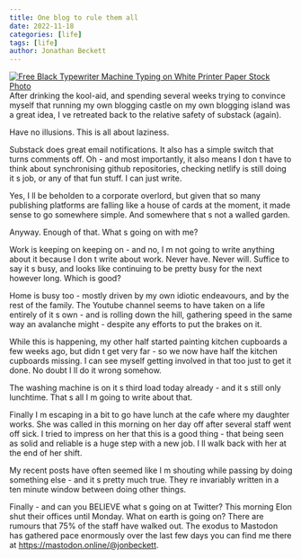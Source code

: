 ```yaml
---
title: One blog to rule them all
date: 2022-11-18
categories: [life]
tags: [life]
author: Jonathan Beckett
---
```


[![Free Black Typewriter Machine Typing on White Printer Paper Stock Photo](https://substackcdn.com/image/fetch/w_1456,c_limit,f_auto,q_auto:good,fl_progressive:steep/https%3A%2F%2Fbucketeer-e05bbc84-baa3-437e-9518-adb32be77984.s3.amazonaws.com%2Fpublic%2Fimages%2Ff7e1d68c-eb7f-4a5e-a2bd-a79e06b8a88a_1260x709.jpeg "Free Black Typewriter Machine Typing on White Printer Paper Stock Photo")](https://substackcdn.com/image/fetch/f_auto,q_auto:good,fl_progressive:steep/https%3A%2F%2Fbucketeer-e05bbc84-baa3-437e-9518-adb32be77984.s3.amazonaws.com%2Fpublic%2Fimages%2Ff7e1d68c-eb7f-4a5e-a2bd-a79e06b8a88a_1260x709.jpeg)After drinking the kool-aid, and spending several weeks trying to convince myself that running my own blogging castle on my own blogging island was a great idea, I  ve retreated back to the relative safety of substack (again).

Have no illusions. This is all about laziness.

Substack does great email notifications. It also has a simple switch that turns comments off. Oh - and most importantly, it also means I don  t have to think about synchronising github repositories, checking netlify is still doing it  s job, or any of that fun stuff. I can just write.

Yes, I  ll be beholden to a corporate overlord, but given that so many publishing platforms are falling like a house of cards at the moment, it made sense to go somewhere simple. And somewhere that  s not a walled garden.

Anyway. Enough of that. What  s going on with me?

Work is keeping on keeping on - and no, I  m not going to write anything about it because I don  t write about work. Never have. Never will. Suffice to say it  s busy, and looks like continuing to be pretty busy for the next however long. Which is good?

Home is busy too - mostly driven by my own idiotic endeavours, and by the rest of the family. The Youtube channel seems to have taken on a life entirely of it  s own - and is rolling down the hill, gathering speed in the same way an avalanche might - despite any efforts to put the brakes on it.

While this is happening, my other half started painting kitchen cupboards a few weeks ago, but didn  t get very far - so we now have half the kitchen cupboards missing. I can see myself getting involved in that too just to get it done. No doubt I  ll do it wrong somehow.

The washing machine is on it  s third load today already - and it  s still only lunchtime. That  s all I  m going to write about that.

Finally   I  m escaping in a bit to go have lunch at the cafe where my daughter works. She was called in this morning on her day off after several staff went off sick. I tried to impress on her that this is a good thing - that being seen as solid and reliable is a huge step with a new job. I  ll walk back with her at the end of her shift.

My recent posts have often seemed like I  m shouting while passing by doing something else - and it  s pretty much true. They  re invariably written in a ten minute window between doing other things.

Finally - and can you BELIEVE what  s going on at Twitter? This morning Elon shut their offices until Monday. What on earth is going on? There are rumours that 75% of the staff have walked out. The exodus to Mastodon has gathered pace enormously over the last few days   you can find me there at <https://mastodon.online/@jonbeckett>.